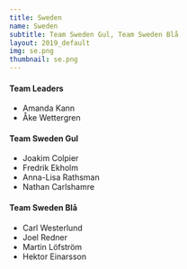 ```yaml
---
title: Sweden
name: Sweden
subtitle: Team Sweden Gul, Team Sweden Blå
layout: 2019_default
img: se.png
thumbnail: se.png
---
```


#### Team Leaders
* Amanda Kann
* Åke Wettergren

#### Team Sweden Gul
* Joakim Colpier
* Fredrik Ekholm
* Anna-Lisa Rathsman
* Nathan Carlshamre

#### Team Sweden Blå
* Carl Westerlund
* Joel Redner
* Martin Löfström
* Hektor Einarsson